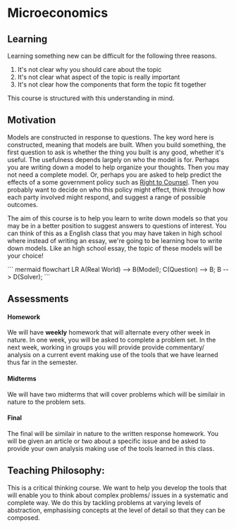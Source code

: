 # Microeconomics

## **Learning**
Learning something new can be difficult for the following three reasons. 

1. It's not clear why you should care about the topic
2. It's not clear what aspect of the topic is really important 
3. It's not clear how the components that form the topic fit together 

This course is structured with this understanding in mind. 

## **Motivation**
Models are constructed in response to questions. The key word here is constructed, meaning that models are built. When you build something, the first question to ask is whether the thing you built is any good, whether it's useful. The usefulness depends largely on who the model is for. Perhaps you are writing down a model to help organize your thoughts. Then you may not need a complete model. Or, perhaps you are asked to help predict the effects of a some government policy such as [Right to Counsel](https://www.jud.ct.gov/HomeNotices/NoticeToTenants.html#:~:text=Right%20to%20Counsel%20%2D%20CT%20Judicial%20Branch&text=Public%20Act%2021%2D34%20created,loss%20of%20their%20housing%20subsidy.). Then you probably want to decide on who this policy might effect, think through how each party involved might respond, and suggest a range of possible outcomes.

The aim of this course is to help you learn to write down models so that you may be in a better position to suggest answers to questions of interest. You can think of this as a English class that you may have taken in high school where instead of writing an essay, we're going to be learning how to write down models. Like an high school essay, the topic of these models will be your choice!

<div style=text-align: center;>
``` mermaid
flowchart LR
    A(Real World) --> B(Model);
    C(Question) --> B;
    B --> D(Solver);
```
</div>

## **Assessments**

#### Homework 
We will have **weekly** homework that will alternate every other week in nature. 
In one week, you will be asked to complete a problem set. In the next week, working in groups you will provide provide commentary/ analysis on a current event making use of the tools that we have learned thus far in the semester. 

#### Midterms
We will have two midterms that will cover problems which will be similair in nature to the problem sets. 

#### Final 
The final will be similair in nature to the written response homework. You will be given an article or two about a specific issue and be asked to provide your own analysis making use of the tools learned in this class.

## **Teaching Philosophy**:
This is a critical thinking course. We want to help you develop the tools that will enable you to think about complex problems/ issues in a systematic and complete way. We do this by tackling problems at varying levels of abstraction, emphasising concepts at the level of detail so that they can be composed. 